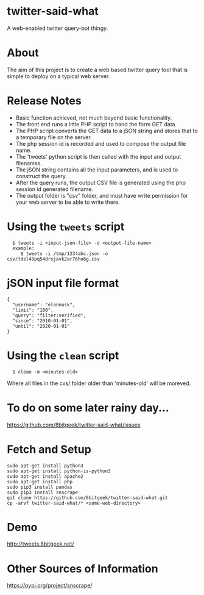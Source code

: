 # twitter-said-what

A web-enabled twitter query-bot thingy. 

# About

The aim of this project is to create a web based twitter query tool that is simple to deploy on a typical web server.

# Release Notes

- Basic function achieved, not much beyond basic functionality.
- The front end runs a little PHP script to hand the form GET data.
- The PHP script converts the GET data to a jSON string and stores that to a temporary file on the server.
- The php session id is recorded and used to compose the output file name.
- The 'tweets' python script is then called with the input and output filenames.
- The jSON string contains all the input parameters, and is used to construct the query.
- After the query runs, the output CSV file is generated using the php session id generated filename.
- The output folder is "csv" folder, and must have write permission for your web server to be able to write there.

# Using the `tweets` script

```
  $ tweets -i <input-json-file> -o <output-file-name>
  example:
     $ tweets -i /tmp/1234abc.json -o csv/tdel49pq54drsjavk2ar76ho6g.csv
```

# jSON input file format

```
{
  "username": "elonmusk",
  "limit": "100",
  "query": "filter:verified",
  "since": "2010-01-01",
  "until": "2020-01-01"
}

```

# Using the `clean` script

```
  $ clean -m <minutes-old>
```

Where all files in the cvs/ folder older than 'minutes-old' will be moreved.

# To do on some later rainy day...

https://github.com/8bitgeek/twitter-said-what/issues

# Fetch and Setup
```
sudo apt-get install python3
sudo apt-get install python-is-python3
sudo apt-get install apache2
sudo apt-get install php
sudo pip3 install pandas
sudo pip3 install snscrape
git clone https://github.com/8bitgeek/twitter-said-what.git
cp -arvf twitter-said-what/* <some-web-directory>
```
# Demo

http://tweets.8bitgeek.net/

# Other Sources of Information

https://pypi.org/project/snscrape/


